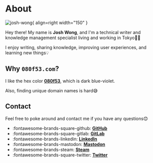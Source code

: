 # About

![josh-wong](https://github.com/josh-wong.png){ align=right width="150" }

Hey there! My name is **Josh Wong**, and I'm a technical writer and knowledge management specialist living and working in Tokyo🗼🗾

I enjoy writing, sharing knowledge, improving user experiences, and learning new things💡

## Why `080f53.com`?

I like the hex color **[080f53](https://encycolorpedia.com/080f53)**, which is dark blue-violet.

Also, finding unique domain names is hard😅

## Contact

Feel free to poke around and contact me if you have any questions😊

<div class="grid cards" markdown>

- :fontawesome-brands-square-github: __<a href="https://github.com/josh-wong" target="_blank">GitHub</a>__
- :fontawesome-brands-square-gitlab: __<a href="https://gitlab.com/josh-wong" target="_blank">GitLab</a>__
- :fontawesome-brands-linkedin: __<a href="https://www.linkedin.com/in/wongjoshua" target="_blank">LinkedIn</a>__
- :fontawesome-brands-mastodon: __<a rel="me" href="https://famichiki.jp/@josh" target="_blank">Mastodon</a>__
- :fontawesome-brands-steam: __<a href="https://steamcommunity.com/id/hex080f53" target="_blank">Steam</a>__
- :fontawesome-brands-square-twitter: __<a href="https://twitter.com/080f53" target="_blank">Twitter</a>__

</div>
